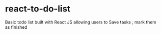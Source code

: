 # react-to-do-list
Basic todo list built with React JS allowing users to Save tasks ;  mark them as finished
